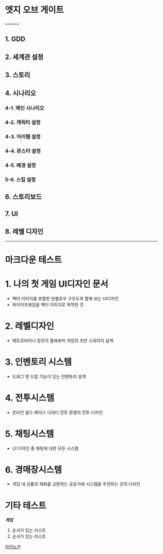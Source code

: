 
# 엣지 오브 게이트
=====
## 1. GDD
## 2. 세계관 설정
## 3. 스토리
## 4. 시나리오
### 4-1. 메인 시나리오
### 4-2. 캐릭터 설정
### 4-3. 아이템 설정
### 4-4. 몬스터 설정
### 4-5. 배경 설정
### 5-6. 스킬 설정
## 6. 스토리보드
## 7. UI
## 8. 레벨 디자인
-----



# 마크다운 테스트

# 1. 나의 첫 게임 UI디자인 문서
- 벡터 이미지를 포함한 씬플로우 구조도와 함께 보는 UI디자인
- 와이어프레임을 벡터 이미지로 제작한 것
# 2. 레벨디자인
- 매트로바이나 장르의 플래포머 게임의 초반 스테이지 설계
# 3. 인벤토리 시스템
- 드래그 앤 드랍 기능이 있는 인벤토리 설계
# 4. 전투시스템
- 온라인 필드 베이스 다대다 전투 환경의 전투 디자인
# 5. 채팅시스템
- UI 디자인 중 채팅에 대한 모든 시스템
# 6. 경매장시스템
- 게임 내 상품과 재화를 교환하는 공공거래 시스템을 주관하는 곳의 디자인</br>



# 기타 테스트
__*게임*__</br>

1. 순서가 있는 리스트
2. 순서가 있는 리스트

[마이노션](https://prairie-spinach-4fb.notion.site/d73eae4bdc83488c84aacc69bc57f8c5?pvs=4)